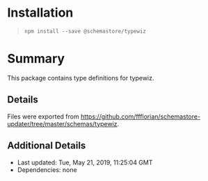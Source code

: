 # Installation
> `npm install --save @schemastore/typewiz`

# Summary
This package contains type definitions for typewiz.

## Details
Files were exported from https://github.com/ffflorian/schemastore-updater/tree/master/schemas/typewiz.

## Additional Details
* Last updated: Tue, May 21, 2019, 11:25:04 GMT
* Dependencies: none
